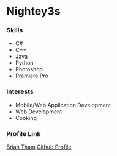 # Nightey3s

### Skills

- C#
- C++
- Java
- Python
- Photoshop
- Premiere Pro

### Interests

-   Mobile/Web Application Development
-   Web Development
-   Cooking

### Profile Link

[Brian Tham](https://briantham.io)
[Github Profile](https://github.com/Nightey3s)

